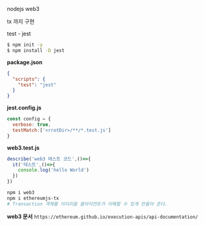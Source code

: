nodejs web3

tx 까지 구현

test - jest

```sh
$ npm init -y
$ npm install -D jest
```

**package.json**
```json
{
  "scripts": {
    "test": "jest"
  }
}
```

**jest.config.js**
```js
const config = {
  verbose: true,
  testMatch:['<rrotDir>/**/*.test.js']
}
```

**web3.test.js**
```js
describe('web3 테스트 코드',()=>{
  it('테스트',()=>{
    console.log('hello World')
  })
})
```

```sh
npm i web3
npm i ethereumjs-tx
# Transaction 객체를 이더리움 클라이언트가 이해할 수 있게 만들어 준다.
```
**web3 문서**
`https://ethereum.github.io/execution-apis/api-documentation/`
